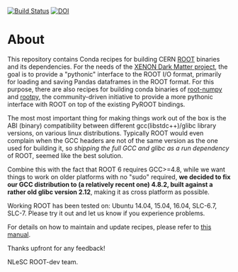 

[![Build Status](https://api.travis-ci.org/NLeSC/root-conda-recipes.svg)](https://travis-ci.org/NLeSC/root-conda-recipes/) [![DOI](https://zenodo.org/badge/20885/NLeSC/root-conda-recipes.svg)](https://zenodo.org/badge/latestdoi/20885/NLeSC/root-conda-recipes)


About
=============
This repository contains Conda recipes for building CERN [ROOT](https://root.cern.ch/) binaries and its dependencies. For the needs of the [XENON Dark Matter project](http://xenon.astro.columbia.edu/), the goal is to provide a "pythonic" interface to the ROOT I/O format, primarily for loading and saving Pandas dataframes in the ROOT format. For this purpose, there are also recipes for building conda binaries of [root-numpy](https://github.com/rootpy/root_numpy) and [rootpy](https://github.com/rootpy/rootpy), the community-driven initiative to provide a more pythonic interface with ROOT on top of the existing PyROOT bindings.

The most most important thing for making things work out of the box is the ABI (binary) compatibility between different gcc(libstdc++)/glibc library versions, on various linux distributions. Typically ROOT would even complain when the GCC headers are not of the same version as the one used for building it, so *shipping the full GCC and glibc as a run dependency* of ROOT, seemed like the best solution.

Combine this with the fact that ROOT 6 requires GCC>=4.8, while we want things to work on older platforms with no "sudo" required, **we decided to fix our GCC distribution to (a relatively recent one) 4.8.2, built against a rather old glibc version 2.12**, making it as cross platform as possible. 

Working ROOT has been tested on: Ubuntu 14.04, 15.04, 16.04,  SLC-6.7, SLC-7. Please try it out and let us know if you experience problems. 

For details on how to maintain and update recipes, please refer to [this manual](https://www.gitbook.com/book/nlesc/cern-root-conda-recipes/details).

Thanks upfront for any feedback!

NLeSC ROOT-dev team.
